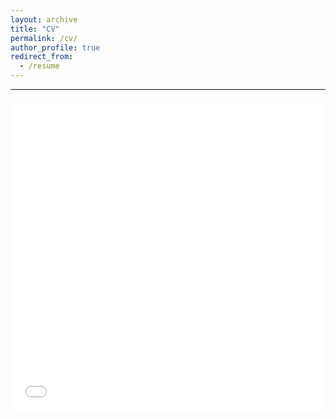 ```yaml
---
layout: archive
title: "CV"
permalink: /cv/
author_profile: true
redirect_from:
  - /resume
---
```


------


<iframe src="/files/CV.pdf" width="100%" height="500" frameborder="no" border="0" marginwidth="0" marginheight="0"></iframe>

